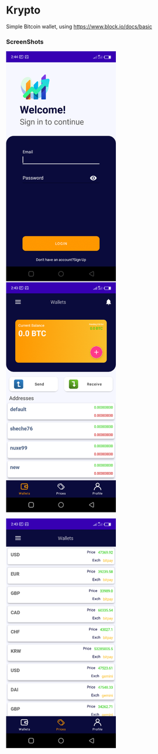 # Krypto
Simple Bitcoin wallet, using https://www.block.io/docs/basic 



 ### ScreenShots

 <img src="./assets/signin.png" width="300"/> <img src="./assets/wallet.png" width="300"/>

  <img src="./assets/base_price.png" width="300"/>



